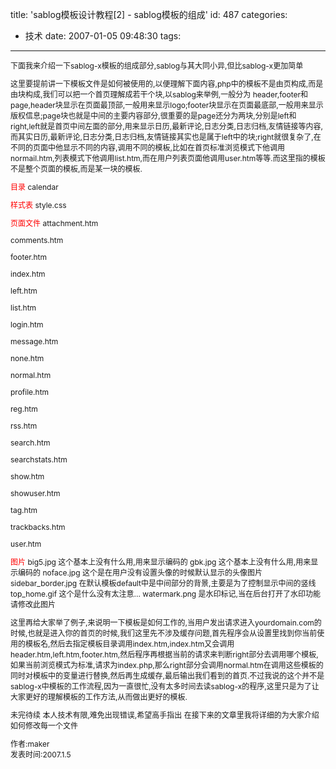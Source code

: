 title: 'sablog模板设计教程[2] - sablog模板的组成'
id: 487
categories:
  - 技术
date: 2007-01-05 09:48:30
tags:
---

<div style="FONT-SIZE: 12px">下面我来介绍一下sablog-x模板的组成部分,sablog与其大同小异,但比sablog-x更加简单

这里要提前讲一下模板文件是如何被使用的,以便理解下面内容,php中的模板不是由页构成,而是由块构成,我们可以把一个首页理解成若干个块,以sablog来举例,一般分为 header,footer和page,header块显示在页面最顶部,一般用来显示logo;footer块显示在页面最底部,一般用来显示版权信息;page块也就是中间的主要内容部分,很重要的是page还分为两块,分别是left和right,left就是首页中间左面的部分,用来显示日历,最新评论,日志分类,日志归档,友情链接等内容,而其实日历,最新评论,日志分类,日志归档,友情链接其实也是属于left中的块;right就很复杂了,在不同的页面中他显示不同的内容,调用不同的模板,比如在首页标准浏览模式下他调用normail.htm,列表模式下他调用list.htm,而在用户列表页面他调用user.htm等等.而这里指的模板不是整个页面的模板,而是某一块的模板.

<font color="#ff0000">目录
</font>calendar

<font color="#ff0000">样式表</font>
style.css

<font color="#ff0000">页面文件</font>
attachment.htm

comments.htm

footer.htm

index.htm

left.htm

list.htm

login.htm

message.htm

none.htm

normal.htm

profile.htm

reg.htm

rss.htm

search.htm

searchstats.htm

show.htm

showuser.htm

tag.htm

trackbacks.htm

user.htm

<font color="#ff0000">图片
</font>big5.jpg 这个基本上没有什么用,用来显示编码的
gbk.jpg 这个基本上没有什么用,用来显示编码的
noface.jpg 这个是在用户没有设置头像的时候默认显示的头像图片
sidebar_border.jpg 在默认模板default中是中间部分的背景,主要是为了控制显示中间的竖线
top_home.gif 这个是什么没有太注意...
watermark.png 是水印标记,当在后台打开了水印功能请修改此图片

这里再给大家举了例子,来说明一下模板是如何工作的,当用户发出请求进入yourdomain.com的时候,也就是进入你的首页的时候,我们这里先不涉及缓存问题,首先程序会从设置里找到你当前使用的模板名,然后去指定模板目录调用index.htm,index.htm又会调用header.htm,left.htm,footer.htm,然后程序再根据当前的请求来判断right部分去调用哪个模板,如果当前浏览模式为标准,请求为index.php,那么right部分会调用normal.htm在调用这些模板的同时对模板中的变量进行替换,然后再生成缓存,最后输出我们看到的首页.不过我说的这个并不是sablog-x中模板的工作流程,因为一直很忙,没有太多时间去读sablog-x的程序,这里只是为了让大家更好的理解模板的工作方法,从而做出更好的模板.

未完待续
本人技术有限,难免出现错误,希望高手指出
在接下来的文章里我将详细的为大家介绍如何修改每一个文件</div>
                                                                                                                                                                                <div style="FONT-SIZE: 12px"></div>
                                                                                                                                                                                <div style="FONT-SIZE: 12px">作者:maker</div>
                                                                                                                                                                                <div style="FONT-SIZE: 12px">发表时间:2007.1.5</div>
